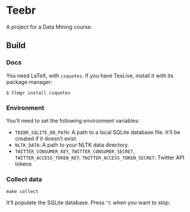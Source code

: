# Teebr

A project for a Data Mining course.

## Build

### Docs

You need LaTeX, with `csquotes`. If you have TexLive, install it with its
package manager:

    $ tlmgr install csquotes

### Environment

You’ll need to set the following environment variables:

* `TEEBR_SQLITE_DB_PATH`: A path to a local SQLite database file. It’ll be
  created if it doesn’t exist.
* `NLTK_DATA`: A path to your NLTK data directory.
* `TWITTER_CONSUMER_KEY`, `TWITTER_CONSUMER_SECRET`,
  `TWITTER_ACCESS_TOKEN_KEY`, `TWITTER_ACCESS_TOKEN_SECRET`: Twitter API tokens


### Collect data

    make collect

It’ll populate the SQLite database. Press `^C` when you want to stop.
